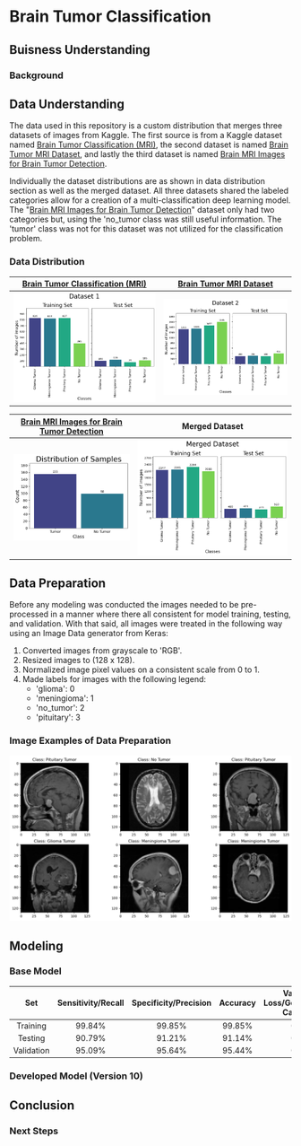# Brain Tumor Classification
## Buisness Understanding 
### Background

## Data Understanding
The data used in this repository is a custom distribution that merges three datasets of images from Kaggle. The first source is from a Kaggle dataset named [Brain Tumor Classification (MRI)](https://www.kaggle.com/datasets/sartajbhuvaji/brain-tumor-classification-mri), the second dataset is named [Brain Tumor MRI Dataset](https://www.kaggle.com/datasets/masoudnickparvar/brain-tumor-mri-dataset), and lastly the third dataset is named [Brain MRI Images for Brain Tumor Detection](https://www.kaggle.com/datasets/navoneel/brain-mri-images-for-brain-tumor-detection).

Individually the dataset distributions are as shown in data distribution section as well as the merged dataset. All three datasets shared the labeled categories allow for a creation of a multi-classification deep learning model. The "[Brain MRI Images for Brain Tumor Detection](https://www.kaggle.com/datasets/navoneel/brain-mri-images-for-brain-tumor-detection)" dataset only had two categories but, using the 'no_tumor class was still useful information. The 'tumor' class was not for this dataset was not utilized for the classification problem.

### Data Distribution
|[Brain Tumor Classification (MRI)](https://www.kaggle.com/datasets/sartajbhuvaji/brain-tumor-classification-mri)|[Brain Tumor MRI Dataset](https://www.kaggle.com/datasets/masoudnickparvar/brain-tumor-mri-dataset)|
|-------|--------|
|![dataset1](images/dataset1.png)|![dataset2](images/dataset2.png)|

[Brain MRI Images for Brain Tumor Detection](https://www.kaggle.com/datasets/navoneel/brain-mri-images-for-brain-tumor-detection)|Merged Dataset|
|-------|--------|
|![dataset3](images/dataset3.png)|![merged](images/merged_dist.png)|

## Data Preparation 
Before any modeling was conducted the images needed to be pre-processed in a manner where there all consistent for model training, testing, and validation. With that said, all images were treated in the following way using an Image Data generator from Keras:
1. Converted images from grayscale to 'RGB'.
2. Resized images to (128 x 128).
3. Normalized image pixel values on a consistent scale from 0 to 1.
4. Made labels for images with the following legend:
    * 'glioma': 0
    * 'meningioma': 1
    * 'no_tumor': 2
    * 'pituitary': 3

### Image Examples of Data Preparation
![image_examples](images/pre_process_ex.png)

## Modeling 
### Base Model

|     Set    | Sensitivity/Recall | Specificity/Precision | Accuracy | Validation Loss/Generalization Capability |
|:----------:|:------------------:|:---------------------:|:--------:|:-----------------------------------------:|
|  Training  |       99.84%       |         99.85%        |  99.85%  |                   0.018                   |
|   Testing  |       90.79%       |         91.21%        |  91.14%  |                   0.647                   |
| Validation |       95.09%       |         95.64%        |  95.44%  |                   0.118                   |

### Developed Model (Version 10)


## Conclusion

### Next Steps